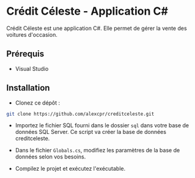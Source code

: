 # Crédit Céleste - Application C#

Crédit Céleste est une application C#.
Elle permet de gérer la vente des voitures d'occasion. 

## Prérequis

- Visual Studio

## Installation

- Clonez ce dépôt : 
```bash
git clone https://github.com/alexcpr/creditceleste.git
```

- Importez le fichier SQL fourni dans le dossier ``sql`` dans votre base de données SQL Server. Ce script va créer la base de données creditceleste.

- Dans le fichier ``Globals.cs``, modifiez les paramètres de la base de données selon vos besoins.

- Compilez le projet et exécutez l'exécutable.